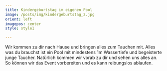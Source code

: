 ```yaml
---
title: Kindergeburtstag im eigenen Pool
image: /posts/img/kindergeburtstag_2.jpg
orient: left
imagepos: center
style: style1

---
```

Wir kommen zu dir nach Hause und bringen alles zum Tauchen mit. Alles was du brauchst ist ein Pool mit mindestens 1m Wassertiefe und begeisterte junge Taucher.
Natürlich kommen wir vorab zu dir und sehen uns alles an. So können wir das Event vorbereiten und es kann reibungslos ablaufen. 
